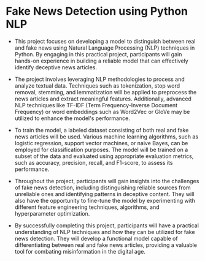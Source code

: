 # Fake News Detection using Python NLP

- This project focuses on developing a model to distinguish between real and fake news using Natural Language Processing (NLP) techniques in Python. By engaging in this practical project, participants will gain hands-on experience in building a reliable model that can effectively identify deceptive news articles.

- The project involves leveraging NLP methodologies to process and analyze textual data. Techniques such as tokenization, stop word removal, stemming, and lemmatization will be applied to preprocess the news articles and extract meaningful features. Additionally, advanced NLP techniques like TF-IDF (Term Frequency-Inverse Document Frequency) or word embeddings such as Word2Vec or GloVe may be utilized to enhance the model's performance.

- To train the model, a labeled dataset consisting of both real and fake news articles will be used. Various machine learning algorithms, such as logistic regression, support vector machines, or naive Bayes, can be employed for classification purposes. The model will be trained on a subset of the data and evaluated using appropriate evaluation metrics, such as accuracy, precision, recall, and F1-score, to assess its performance.

- Throughout the project, participants will gain insights into the challenges of fake news detection, including distinguishing reliable sources from unreliable ones and identifying patterns in deceptive content. They will also have the opportunity to fine-tune the model by experimenting with different feature engineering techniques, algorithms, and hyperparameter optimization.

- By successfully completing this project, participants will have a practical understanding of NLP techniques and how they can be utilized for fake news detection. They will develop a functional model capable of differentiating between real and fake news articles, providing a valuable tool for combating misinformation in the digital age.


